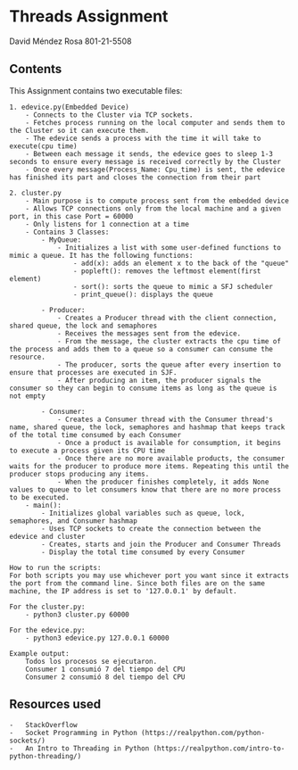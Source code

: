 # Threads Assignment

David Méndez Rosa
801-21-5508

## Contents

This Assignment contains two executable files:

    1. edevice.py(Embedded Device)
        - Connects to the Cluster via TCP sockets.
        - Fetches process running on the local computer and sends them to the Cluster so it can execute them.
        - The edevice sends a process with the time it will take to execute(cpu time)
        - Between each message it sends, the edevice goes to sleep 1-3 seconds to ensure every message is received correctly by the Cluster
        - Once every message(Process_Name: Cpu_time) is sent, the edevice has finished its part and closes the connection from their part

    2. cluster.py
        - Main purpose is to compute process sent from the embedded device
        - Allows TCP connections only from the local machine and a given port, in this case Port = 60000
        - Only listens for 1 connection at a time
        - Contains 3 Classes:
            - MyQueue:
                - Initializes a list with some user-defined functions to mimic a queue. It has the following functions:
                    - add(x): adds an element x to the back of the "queue"
                    - popleft(): removes the leftmost element(first element)
                    - sort(): sorts the queue to mimic a SFJ scheduler
                    - print_queue(): displays the queue

            - Producer:
                - Creates a Producer thread with the client connection, shared queue, the lock and semaphores
                - Receives the messages sent from the edevice.
                - From the message, the cluster extracts the cpu time of the process and adds them to a queue so a consumer can consume the resource.
                - The producer, sorts the queue after every insertion to ensure that processes are executed in SJF.
                - After producing an item, the producer signals the consumer so they can begin to consume items as long as the queue is not empty

            - Consumer:
                - Creates a Consumer thread with the Consumer thread's name, shared queue, the lock, semaphores and hashmap that keeps track of the total time consumed by each Consumer
                - Once a product is available for consumption, it begins to execute a process given its CPU time
                - Once there are no more available products, the consumer waits for the producer to produce more items. Repeating this until the producer stops producing any items.
                - When the producer finishes completely, it adds None values to queue to let consumers know that there are no more process to be executed.
        - main():
            - Initializes global variables such as queue, lock, semaphores, and Consumer hashmap
            - Uses TCP sockets to create the connection between the edevice and cluster
            - Creates, starts and join the Producer and Consumer Threads
            - Display the total time consumed by every Consumer

    How to run the scripts:
    For both scripts you may use whichever port you want since it extracts the port from the command line. Since both files are on the same machine, the IP address is set to '127.0.0.1' by default.

    For the cluster.py:
        - python3 cluster.py 60000

    For the edevice.py:
        - python3 edevice.py 127.0.0.1 60000

    Example output:
        Todos los procesos se ejecutaron.
        Consumer 1 consumió 7 del tiempo del CPU
        Consumer 2 consumió 8 del tiempo del CPU

## Resources used
    -   StackOverflow
    -   Socket Programming in Python (https://realpython.com/python-sockets/)
    -   An Intro to Threading in Python (https://realpython.com/intro-to-python-threading/)
